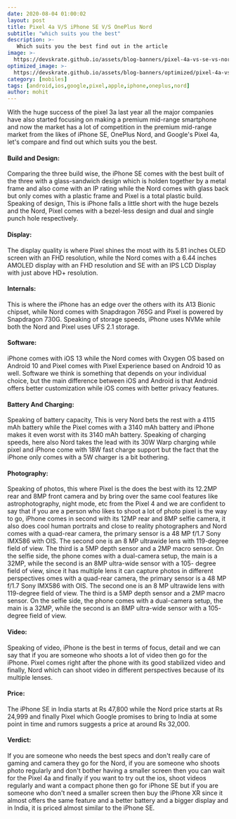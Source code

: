 ```yaml
---
date: 2020-08-04 01:00:02
layout: post
title: Pixel 4a V/S iPhone SE V/S OnePlus Nord
subtitle: "which suits you the best"
description: >-
   Which suits you the best find out in the article
image: >-
  https://devskrate.github.io/assets/blog-banners/pixel-4a-vs-se-vs-nord.jpg
optimized_image: >-
  https://devskrate.github.io/assets/blog-banners/optimized/pixel-4a-vs-se-vs-nord.webp
category: [mobiles]
tags: [android,ios,google,pixel,apple,iphone,oneplus,nord]
author: mohit
---
```

With the huge success of the pixel 3a last year all the major companies have also started focusing on making a premium mid-range smartphone and now the market has a lot of competition in the premium mid-range market from the likes of iPhone SE, OnePlus Nord, and Google's Pixel 4a, let's compare and find out which suits you the best.
#### Build and Design:
Comparing the three build wise, the iPhone SE comes with the best built of the three with a glass-sandwich design which is holden together by a metal frame and also come with an IP rating while the Nord comes with glass back but only comes with a plastic frame and Pixel is a total plastic build. Speaking of design, This is iPhone falls a little short with the huge bezels and the Nord, Pixel comes with a bezel-less design and dual and single punch hole respectively. 
#### Display:
The display quality is where Pixel shines the most with its 5.81 inches  OLED screen with an FHD resolution, while the Nord comes with a 6.44 inches AMOLED display with an FHD resolution and SE with an IPS LCD Display with just above HD+ resolution.
#### Internals:
This is where the iPhone has an edge over the others with its A13 Bionic chipset, while Nord comes with Snapdragon 765G and Pixel is powered by Snapdragon 730G. Speaking of storage speeds, iPhone uses NVMe while both the Nord and Pixel uses UFS 2.1 storage.
#### Software:
iPhone comes with iOS 13 while the Nord comes with Oxygen OS based on Android 10 and Pixel comes with Pixel Experience based on Android 10 as well. Software we think is something that depends on your individual choice, but the main difference between iOS and Android is that Android offers better customization while iOS comes with better privacy features.
#### Battery And Charging:
Speaking of battery capacity, This is very Nord bets the rest with a 4115 mAh battery while the Pixel comes with a  3140 mAh battery and iPhone makes it even worst with its 3140 mAh battery. Speaking of charging speeds, here also Nord takes the lead with its 30W Warp charging while pixel and iPhone come with 18W fast charge support but the fact that the iPhone only comes with a 5W charger is a bit bothering.
#### Photography:
Speaking of photos, this where Pixel is the does the best with its 12.2MP rear and 8MP front camera and by bring over the same cool features like astrophotography, night mode, etc from the Pixel 4 and we are confident to say that if you are a person who likes to shoot a lot of photo pixel is the way to go, iPhone comes in second with its 12MP rear and 8MP selfie camera, it also does cool human portraits and close to reality photographers and Nord comes with a quad-rear camera, the primary sensor is a 48 MP f/1.7 Sony IMX586 with OIS. The second one is an 8 MP ultrawide lens with 119-degree field of view. The third is a 5MP depth sensor and a 2MP macro sensor. On the selfie side, the phone comes with a dual-camera setup, the main is a 32MP, while the second is an 8MP ultra-wide sensor with a 105- degree field of view, since it has multiple lens it can capture photos in different perspectives
omes with a quad-rear camera, the primary sensor is a 48 MP f/1.7 Sony IMX586 with OIS. The second one is an 8 MP ultrawide lens with 119-degree field of view. The third is a 5MP depth sensor and a 2MP macro sensor. On the selfie side, the phone comes with a dual-camera setup, the main is a 32MP, while the second is an 8MP ultra-wide sensor with a 105- degree field of view.
#### Video:
Speaking of video, iPhone is the best in terms of focus, detail and we can say that if you are someone who shoots a lot of video then go for the iPhone. Pixel comes right after the phone with its good stabilized video and finally, Nord which can shoot video in different perspectives because of its multiple lenses.
#### Price:
The iPhone SE in India starts at Rs 47,800 while the Nord price starts at Rs 24,999 and finally Pixel which Google promises to bring to India at some point in time and rumors suggests a price at around Rs 32,000.
#### Verdict:
If you are someone who needs the best specs and don't really care of gaming and camera they go for the Nord, if you are someone who shoots photo regularly and don't bother having a smaller screen then you can wait for the Pixel 4a and finally if you want to try out the ios, shoot videos regularly and want a compact phone then go for iPhone SE but if you are someone who don't need a smaller screen then buy the iPhone XR since it almost offers the same feature and a better battery and a bigger display and in India, it is priced almost similar to the iPhone SE. 
